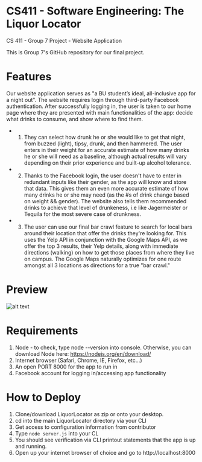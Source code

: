 # CS411 - Software Engineering: The Liquor Locator
CS 411 - Group 7 Project - Website Application

This is Group 7's GitHub repository for our final project. 
<!-- Updated description on 5/1 -->

# Features
Our website application serves as "a BU student’s ideal, all-inclusive app for a night out".  The website requires login through third-party Facebook authentication.  After successfully logging in, the user is taken to our home page where they are presented with main functionalities of the app: decide what drinks to consume, and show where to find them.
* 1) They can select how drunk he or she would like to get that night, from buzzed (light), tipsy, drunk, and then hammered.  The user enters in their weight for an accurate estimate of how many drinks he or she will need as a baseline, although actual results will vary depending on their prior experience and built-up alcohol tolerance. 
* 2) Thanks to the Facebook login, the user doesn't have to enter in redundant inputs like their gender, as the app will know and store that data.  This gives them an even more accurate estimate of how many drinks he or she may need (as the #s of drink change based on weight && gender).  The website also tells them recommended drinks to achieve that level of drunkeness, i.e like Jagermeister or Tequila for the most severe case of drunkness.  
* 3) The user can use our final bar crawl feature to search for local bars around their location that offer the drinks they're looking for.  This uses the Yelp API in conjunction with the Google Maps API, as we offer the top 3 results, their Yelp details, along with immediate directions (walking) on how to get those places from where they live on campus.  The Google Maps naturally optimizes for one route amongst all 3 locations as directions for a true "bar crawl."

# Preview
![alt text](http://i347.photobucket.com/albums/p449/shawtyjesshhicuhh/lqrlctr_zpszpocunku.png)

# Requirements
1)  Node - to check, type node --version into console.  Otherwise, you can download Node here: https://nodejs.org/en/download/
2)  Internet browser (Safari, Chrome, IE, Firefox, etc...)
3)  An open PORT 8000 for the app to run in
4)  Facebook account for logging in/accessing app functionality

# How to Deploy
1) Clone/download LiquorLocator as zip or onto your desktop.
2) cd into the main LiquorLocator directory via your CLI
3) Get access to configuration information from contributor
4) Type `node server.js` into your CL
5) You should see verification via CLI printout statements that the app is up and running.
6) Open up your internet browser of choice and go to http://localhost:8000

